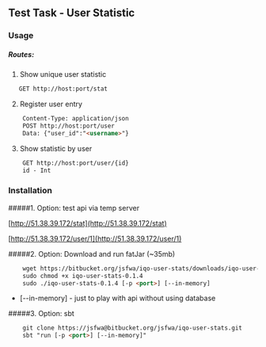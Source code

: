 ## Test Task - User Statistic

### Usage

##### Routes: 

1. Show unique user statistic

```html
   GET http://host:port/stat 
```
2. Register user entry

```html
    Content-Type: application/json
    POST http://host:port/user
    Data: {"user_id":"<username>"}
```
3. Show statistic by user

```html
    GET http://host:port/user/{id}
    id - Int
```
    
### Installation

#####1. Option: test api via temp server

[http://51.38.39.172/stat](http://51.38.39.172/stat)

[http://51.38.39.172/user/1](http://51.38.39.172/user/1)

 
#####2. Option: Download and run fatJar (~35mb)
```html
    wget https://bitbucket.org/jsfwa/iqo-user-stats/downloads/iqo-user-stats-0.1.4
    sudo chmod +x iqo-user-stats-0.1.4
    sudo ./iqo-user-stats-0.1.4 [-p <port>] [--in-memory]
```
* [--in-memory] - just to play with api without using database

#####3. Option: sbt
```html
    git clone https://jsfwa@bitbucket.org/jsfwa/iqo-user-stats.git
    sbt "run [-p <port>] [--in-memory]"  
```       
    